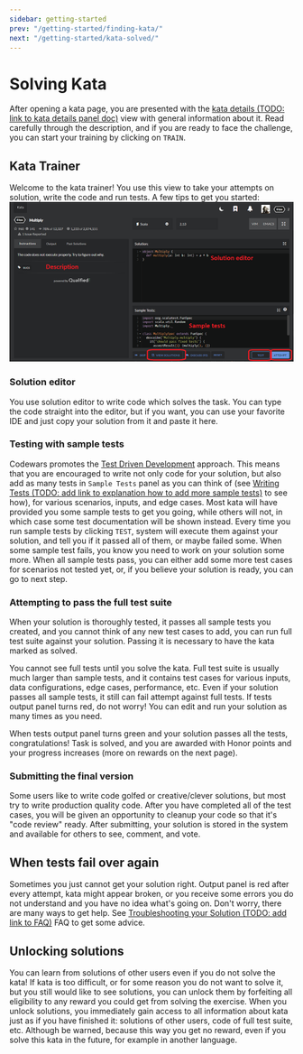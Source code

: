 ```yaml
---
sidebar: getting-started
prev: "/getting-started/finding-kata/"
next: "/getting-started/kata-solved/"
---
```


# Solving Kata

After opening a kata page, you are presented with the [kata details (TODO: link to kata details panel doc)]() view with general information about it. Read carefully through the description, and if you are ready to face the challenge, you can start your training by clicking on `TRAIN`.

## Kata Trainer

Welcome to the kata trainer! You use this view to take your attempts on solution, write the code and run tests. A few tips to get you started:
![kata trainer](./img/solving_03_trainer.png)

### Solution editor

You use solution editor to write code which solves the task. You can type the code straight into the editor, but if you want, you can use your favorite IDE and just copy your solution from it and paste it here.

### Testing with sample tests

Codewars promotes the [Test Driven Development](https://en.wikipedia.org/wiki/Test-driven_development) approach. This means that you are encouraged to write not only code for your solution, but also add as many tests in `Sample Tests` panel as you can think of (see [Writing Tests (TODO: add link to explanation how to add more sample tests)]() to see how), for various scenarios, inputs, and edge cases. Most kata will have provided you some sample tests to get you going, while others will not, in which case some test documentation will be shown instead.
Every time you run sample tests by clicking `TEST`, system will execute them against your solution, and tell you if it passed all of them, or maybe failed some. When some sample test fails, you know you need to work on your solution some more. When all sample tests pass, you can either add some more test cases for scenarios not tested yet, or, if you believe your solution is ready, you can go to next step.

### Attempting to pass the full test suite

When your solution is thoroughly tested, it passes all sample tests you created, and you cannot think of any new test cases to add, you can run full test suite against your solution. Passing it is necessary to have the kata marked as solved.

You cannot see full tests until you solve the kata. Full test suite is usually much larger than sample tests, and it contains test cases for various inputs, data configurations, edge cases, performance, etc. Even if your solution passes all sample tests, it still can fail attempt against full tests. If tests output panel turns red, do not worry! You can edit and run your solution as many times as you need.

When tests output panel turns green and your solution passes all the tests, congratulations! Task is solved, and you are awarded with Honor points and your progress increases (more on rewards on the next page).

### Submitting the final version

Some users like to write code golfed or creative/clever solutions, but most try to write production quality code. After you have completed all of the test cases, you will be given an opportunity to cleanup your code so that it's "code review" ready. After submitting, your solution is stored in the system and available for others to see, comment, and vote.

## When tests fail over again

Sometimes you just cannot get your solution right. Output panel is red after every attempt, kata might appear broken, or you receive some errors you do not understand and you have no idea what's going on. Don't worry, there are many ways to get help. See [Troubleshooting your Solution (TODO: add link to FAQ)]() FAQ to get some advice.

## Unlocking solutions

You can learn from solutions of other users even if you do not solve the kata! If kata is too difficult, or for some reason you do not want to solve it, but you still would like to see solutions, you can unlock them by forfeiting all eligibility to any reward you could get from solving the exercise. When you unlock solutions, you immediately gain access to all information about kata just as if you have finished it: solutions of other users, code of full test suite, etc. Although be warned, because this way you get no reward, even if you solve this kata in the future, for example in another language.
